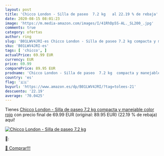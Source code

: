 ```yaml
---
layout: post
title: 'Chicco London - Silla de paseo  7.2 kg   al 22.19 % de rebaja'
date: 2020-08-15 08:01:23
image: 'https://m.media-amazon.com/images/I/41RhDp5S-AL._SL200_.jpg'
comments: true
category: ofertas
author: ring
slug: 'B01LWV4JRI-es Chicco London - Silla de paseo 7.2 kg compacta y manejable...'
sku: 'B01LWV4JRI-es'
tags: [ 'chicco', ]
actualPrice: 69.99 EUR
currency: EUR
price: 69.99
comparePrice: 89.95 EUR
prodname: 'Chicco London - Silla de paseo  7.2 kg  compacta y manejable  color rojo'
country: 'es'
flag: '🇪🇸'
buyurl: 'https://www.amazon.es/dp/B01LWV4JRI/?tag=tolees-21'
descuento: '22.19'
average: '70.0425'
---
```


Tienes [Chicco London - Silla de paseo  7.2 kg  compacta y manejable  color rojo](https://www.amazon.es/dp/B01LWV4JRI/?tag=tolees-21) con precio final de  69.99 EUR (original: 89.95 EUR) (22.19 %  de rebaja) aqui!

[![Chicco London - Silla de paseo  7.2 kg  ](https://m.media-amazon.com/images/I/41RhDp5S-AL._SL200_.jpg)](https://www.amazon.es/dp/B01LWV4JRI/?tag=tolees-21)

🔎:


[🛒 Comprar!!!](https://www.amazon.es/dp/B01LWV4JRI/?tag=tolees-21)
